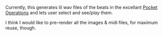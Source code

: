 Currently, this generates lil wav files of the beats in the excellant [Pocket Operations](https://shittyrecording.studio/) and lets user select and see/play them.

I think I would like to pre-render all the images & midi files, for maximum reuse, though.

